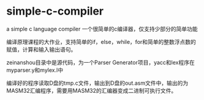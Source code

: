 # simple-c-compiler
 a simple c language compiler 一个很简单的c编译器，仅支持少部分的简单功能



编译原理课程的大作业，支持简单的if，else，while，for和简单的整数浮点数的赋值，计算和输入输出语句。

zeinanshou目录中是源代码，为一个Parser Generator项目，yacc和lex程序在myparser.y和mylex.l中

编译好的程序读取D盘的tmp.c文件，输出到D盘的out.asm文件中，输出的为MASM32汇编程序，需要用MASM32的汇编器变成二进制可执行文件。
